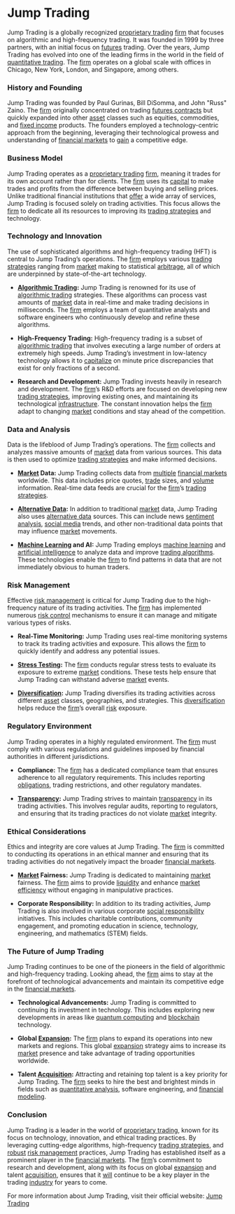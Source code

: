 # Jump Trading

Jump Trading is a globally recognized [proprietary trading](../p/proprietary_trading.md) [firm](../f/firm.md) that focuses on algorithmic and high-frequency trading. It was founded in 1999 by three partners, with an initial focus on [futures](../f/futures.md) trading. Over the years, Jump Trading has evolved into one of the leading firms in the world in the field of [quantitative trading](../q/quantitative_trading.md). The [firm](../f/firm.md) operates on a global scale with offices in Chicago, New York, London, and Singapore, among others.

### History and Founding

Jump Trading was founded by Paul Gurinas, Bill DiSomma, and John "Russ" Zaino. The [firm](../f/firm.md) originally concentrated on trading [futures contracts](../f/futures_contracts.md) but quickly expanded into other [asset](../a/asset.md) classes such as equities, commodities, and [fixed income](../f/fixed_income.md) products. The founders employed a technology-centric approach from the beginning, leveraging their technological prowess and understanding of [financial markets](../f/financial_market.md) to [gain](../g/gain.md) a competitive edge.

### Business Model

Jump Trading operates as a [proprietary trading](../p/proprietary_trading.md) [firm](../f/firm.md), meaning it trades for its own account rather than for clients. The [firm](../f/firm.md) uses its [capital](../c/capital.md) to make trades and profits from the difference between buying and selling prices. Unlike traditional financial institutions that [offer](../o/offer.md) a wide array of services, Jump Trading is focused solely on trading activities. This focus allows the [firm](../f/firm.md) to dedicate all its resources to improving its [trading strategies](../t/trading_strategies.md) and technology.

### Technology and Innovation

The use of sophisticated algorithms and high-frequency trading (HFT) is central to Jump Trading’s operations. The [firm](../f/firm.md) employs various [trading strategies](../t/trading_strategies.md) ranging from [market](../m/market.md) making to statistical [arbitrage](../a/arbitrage.md), all of which are underpinned by state-of-the-art technology. 

- **[Algorithmic Trading](../a/algorithmic_trading.md):** Jump Trading is renowned for its use of [algorithmic trading](../a/algorithmic_trading.md) strategies. These algorithms can process vast amounts of [market](../m/market.md) data in real-time and make trading decisions in milliseconds. The [firm](../f/firm.md) employs a team of quantitative analysts and software engineers who continuously develop and refine these algorithms.
  
- **High-Frequency Trading:** High-frequency trading is a subset of [algorithmic trading](../a/algorithmic_trading.md) that involves executing a large number of orders at extremely high speeds. Jump Trading’s investment in low-latency technology allows it to [capitalize](../c/capitalize.md) on minute price discrepancies that exist for only fractions of a second.
  
- **Research and Development:** Jump Trading invests heavily in research and development. The [firm](../f/firm.md)’s R&D efforts are focused on developing new [trading strategies](../t/trading_strategies.md), improving existing ones, and maintaining its technological [infrastructure](../i/infrastructure.md). The constant innovation helps the [firm](../f/firm.md) adapt to changing [market](../m/market.md) conditions and stay ahead of the competition.

### Data and Analysis

Data is the lifeblood of Jump Trading’s operations. The [firm](../f/firm.md) collects and analyzes massive amounts of [market](../m/market.md) data from various sources. This data is then used to optimize [trading strategies](../t/trading_strategies.md) and make informed decisions.

- **[Market](../m/market.md) Data:** Jump Trading collects data from [multiple](../m/multiple.md) [financial markets](../f/financial_market.md) worldwide. This data includes price quotes, [trade](../t/trade.md) sizes, and [volume](../v/volume.md) information. Real-time data feeds are crucial for the [firm](../f/firm.md)’s [trading strategies](../t/trading_strategies.md).
  
- **[Alternative Data](../a/alternative_data.md):** In addition to traditional [market](../m/market.md) data, Jump Trading also uses [alternative data](../a/alternative_data.md) sources. This can include news [sentiment analysis](../s/sentiment_analysis.md), [social media](../s/social_media.md) trends, and other non-traditional data points that may influence [market](../m/market.md) movements.
  
- **[Machine Learning](../m/machine_learning.md) and AI:** Jump Trading employs [machine learning](../m/machine_learning.md) and [artificial intelligence](../a/artificial_intelligence_in_trading.md) to analyze data and improve [trading algorithms](../t/trading_algorithms.md). These technologies enable the [firm](../f/firm.md) to find patterns in data that are not immediately obvious to human traders.

### Risk Management

Effective [risk management](../r/risk_management.md) is critical for Jump Trading due to the high-frequency nature of its trading activities. The [firm](../f/firm.md) has implemented numerous [risk control](../r/risk_control.md) mechanisms to ensure it can manage and mitigate various types of risks.

- **Real-Time Monitoring:** Jump Trading uses real-time monitoring systems to track its trading activities and exposure. This allows the [firm](../f/firm.md) to quickly identify and address any potential issues.
  
- **[Stress Testing](../s/stress_testing_in_trading.md):** The [firm](../f/firm.md) conducts regular stress tests to evaluate its exposure to extreme [market](../m/market.md) conditions. These tests help ensure that Jump Trading can withstand adverse [market](../m/market.md) events.
  
- **[Diversification](../d/diversification.md):** Jump Trading diversifies its trading activities across different [asset](../a/asset.md) classes, geographies, and strategies. This [diversification](../d/diversification.md) helps reduce the [firm](../f/firm.md)’s overall [risk](../r/risk.md) exposure.

### Regulatory Environment

Jump Trading operates in a highly regulated environment. The [firm](../f/firm.md) must comply with various regulations and guidelines imposed by financial authorities in different jurisdictions.

- **Compliance:** The [firm](../f/firm.md) has a dedicated compliance team that ensures adherence to all regulatory requirements. This includes reporting [obligations](../o/obligation.md), trading restrictions, and other regulatory mandates.
  
- **[Transparency](../t/transparency.md):** Jump Trading strives to maintain [transparency](../t/transparency.md) in its trading activities. This involves regular audits, reporting to regulators, and ensuring that its trading practices do not violate [market](../m/market.md) integrity.

### Ethical Considerations

Ethics and integrity are core values at Jump Trading. The [firm](../f/firm.md) is committed to conducting its operations in an ethical manner and ensuring that its trading activities do not negatively impact the broader [financial markets](../f/financial_market.md).

- **[Market](../m/market.md) Fairness:** Jump Trading is dedicated to maintaining [market](../m/market.md) fairness. The [firm](../f/firm.md) aims to provide [liquidity](../l/liquidity.md) and enhance [market efficiency](../m/market_efficiency.md) without engaging in manipulative practices.
  
- **Corporate Responsibility:** In addition to its trading activities, Jump Trading is also involved in various corporate [social responsibility](../s/social_responsibility.md) initiatives. This includes charitable contributions, community engagement, and promoting education in science, technology, engineering, and mathematics (STEM) fields.

### The Future of Jump Trading

Jump Trading continues to be one of the pioneers in the field of algorithmic and high-frequency trading. Looking ahead, the [firm](../f/firm.md) aims to stay at the forefront of technological advancements and maintain its competitive edge in the [financial markets](../f/financial_market.md).

- **Technological Advancements:** Jump Trading is committed to continuing its investment in technology. This includes exploring new developments in areas like [quantum computing](../q/quantum_computing_in_trading.md) and [blockchain](../b/blockchain_in_trading.md) technology.

- **Global [Expansion](../e/expansion.md):** The [firm](../f/firm.md) plans to expand its operations into new markets and regions. This global [expansion](../e/expansion.md) strategy aims to increase its [market](../m/market.md) presence and take advantage of trading opportunities worldwide.
  
- **Talent [Acquisition](../a/acquisition.md):** Attracting and retaining top talent is a key priority for Jump Trading. The [firm](../f/firm.md) seeks to hire the best and brightest minds in fields such as [quantitative analysis](../q/quantitative_analysis.md), software engineering, and [financial modeling](../f/financial_modeling.md).

### Conclusion

Jump Trading is a leader in the world of [proprietary trading](../p/proprietary_trading.md), known for its focus on technology, innovation, and ethical trading practices. By leveraging cutting-edge algorithms, high-frequency [trading strategies](../t/trading_strategies.md), and [robust](../r/robust.md) [risk management](../r/risk_management.md) practices, Jump Trading has established itself as a prominent player in the [financial markets](../f/financial_market.md). The [firm](../f/firm.md)’s commitment to research and development, along with its focus on global [expansion](../e/expansion.md) and talent [acquisition](../a/acquisition.md), ensures that it [will](../w/will.md) continue to be a key player in the trading [industry](../i/industry.md) for years to come.

For more information about Jump Trading, visit their official website: [Jump Trading](https://www.jumptrading.com)
